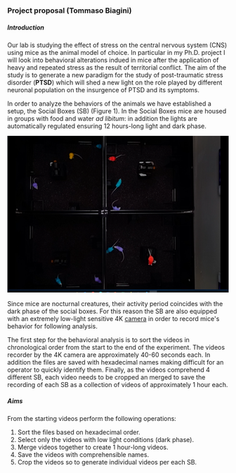### Project proposal (Tommaso Biagini)

##### Introduction

Our lab is studying the effect of stress on the central nervous system (CNS) using mice as the animal model of choice. In particular in my Ph.D. project I will look into behavioral alterations indued in mice after the application of heavy and repeated stress as the result of territorial conflict. The aim of the study is to generate a new paradigm for the study of post-traumatic stress disorder (**PTSD**) which will shed a new light on the role played by different neuronal population on the insurgence of PTSD and its symptoms.

In order to analyze the behaviors of the animals we have established a setup, the Social Boxes (SB) (Figure 1). In the Social Boxes mice are housed in groups with food and water _ad libitum_: in addition the lights are automatically regulated ensuring 12 hours-long light and dark phase.

![Figure 1](social_boxes.png)

Since mice are nocturnal creatures, their activity period coincides with the dark phase of the social boxes. For this reason the SB are also equipped with an extremely low-light sensitive 4K [camera](https://pro.sony/en_EE/products/specialised-cameras/snc-vb770) in order to record mice's behavior for following analysis. 

The first step for the behavioral analysis is to sort the videos in chronological order from the start to the end of the experiment. The videos recorder by the 4K camera are approximately 40-60 seconds each. In addition the files are saved with hexadecimal names making difficult for an operator to quickly identify them. Finally, as the videos comprehend 4 different SB, each video needs to be cropped an merged to save the recording of each SB as a collection of videos of approximately 1 hour each.

##### Aims
From the starting videos perform the following operations:  
1. Sort the files based on hexadecimal order.  
2. Select only the videos with low light conditions (dark phase).
3. Merge videos together to create 1 hour-long videos.
4. Save the videos with comprehensible names.
5. Crop the videos so to generate individual videos per each SB.
